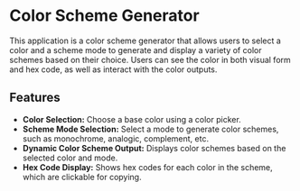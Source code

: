 # Color Scheme Generator

This application is a color scheme generator that allows users to select a color and a scheme mode to generate and display a variety of color schemes based on their choice. Users can see the color in both visual form and hex code, as well as interact with the color outputs.

## Features

- **Color Selection:** Choose a base color using a color picker.
- **Scheme Mode Selection:** Select a mode to generate color schemes, such as monochrome, analogic, complement, etc.
- **Dynamic Color Scheme Output:** Displays color schemes based on the selected color and mode.
- **Hex Code Display:** Shows hex codes for each color in the scheme, which are clickable for copying.


